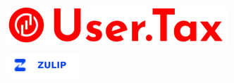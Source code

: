 [![ಬಳಕೆದಾರ. ತೆರಿಗೆ](https://raw.githubusercontent.com/user-tax/user.tax-img/main/f/logo-txt.svg)](https://user.tax)

[![ಜುಲಿಪ್](https://raw.githubusercontent.com/user-tax/user.tax-img/main/f/Zulip.svg)](https://user-tax.zulipchat.com)
